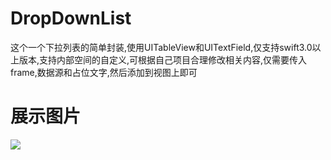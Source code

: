 # DropDownList
这个一个下拉列表的简单封装,使用UITableView和UITextField,仅支持swift3.0以上版本,支持内部空间的自定义,可根据自己项目合理修改相关内容,仅需要传入frame,数据源和占位文字,然后添加到视图上即可
# 展示图片
![](https://github.com/913868456/DropDownList/dropDown.gif)

